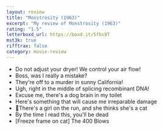 ```yaml
---
layout: review
title: "Monstrosity (1963)"
excerpt: "My review of Monstrosity (1963)"
rating: "1.5"
letterboxd_url: https://boxd.it/5fbs8T
mst3k: true
rifftrax: false
category: movie-review
---
```


- Do not adjust your dryer! We control your air flow!
- Boss, was I really a mistake?
- They're off to a murder in sunny California!
- Ugh, right in the middle of splicing recombinant DNA!
- Excuse me, there's a dog brain in my toilet
- Here's something that will cause me irreparable damage
- 🎵There's a girl on the run, and she thinks she's a cat
- By the time I read this, you'll be dead
- [Freeze frame on cat] The 400 Blows
